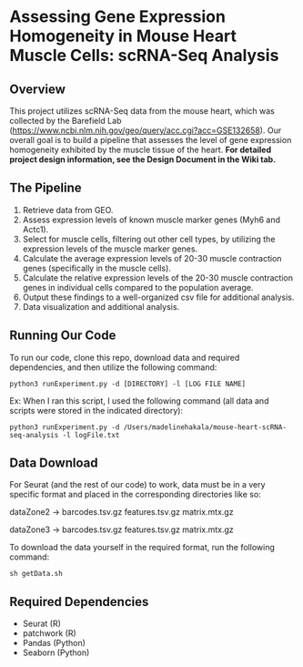 # Assessing Gene Expression Homogeneity in Mouse Heart Muscle Cells: scRNA-Seq Analysis

## Overview
This project utilizes scRNA-Seq data from the mouse heart, which was collected by the Barefield Lab (https://www.ncbi.nlm.nih.gov/geo/query/acc.cgi?acc=GSE132658). Our overall goal is to build a pipeline that assesses the level of gene expression homogeneity exhibited by the muscle tissue of the heart. **For detailed project design information, see the Design Document in the Wiki tab.**

## The Pipeline
1. Retrieve data from GEO.
2. Assess expression levels of known muscle marker genes (Myh6 and Actc1).
3. Select for muscle cells, filtering out other cell types, by utilizing the expression levels of the muscle marker genes.
4. Calculate the average expression levels of 20-30 muscle contraction genes (specifically in the muscle cells).
5. Calculate the relative expression levels of the 20-30 muscle contraction genes in individual cells compared to the population average.
6. Output these findings to a well-organized csv file for additional analysis.
7. Data visualization and additional analysis.

## Running Our Code
To run our code, clone this repo, download data and required dependencies, and then utilize the following command:
```
python3 runExperiment.py -d [DIRECTORY] -l [LOG FILE NAME]
```
Ex: When I ran this script, I used the following command (all data and scripts were stored in the indicated directory):
```
python3 runExperiment.py -d /Users/madelinehakala/mouse-heart-scRNA-seq-analysis -l logFile.txt
```

## Data Download
For Seurat (and the rest of our code) to work, data must be in a very specific format and placed in the corresponding directories like so:

dataZone2 -> barcodes.tsv.gz features.tsv.gz matrix.mtx.gz

dataZone3 -> barcodes.tsv.gz features.tsv.gz matrix.mtx.gz

To download the data yourself in the required format, run the following command:
```
sh getData.sh
```

## Required Dependencies
- Seurat (R)
- patchwork (R)
- Pandas (Python)
- Seaborn (Python)
